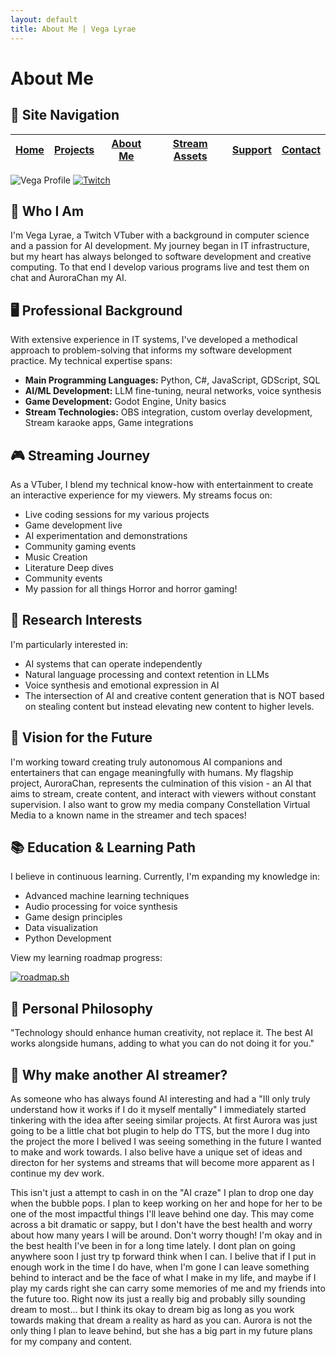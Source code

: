 ```yaml
---
layout: default
title: About Me | Vega Lyrae
---
```


# About Me

## 📑 Site Navigation

| [Home](README.md) | [Projects](projects.md) | [About Me](about.md) | [Stream Assets](stream-assets.md) | [Support](support.md) | [Contact](contact.md) |
|-------------------|-------------------------|----------------------|----------------------------------|------------------------|------------------------|

![Vega Profile](https://via.placeholder.com/800x400?text=Vega+Profile)
[![Twitch](https://img.shields.io/badge/Twitch-9146FF?style=for-the-badge&logo=twitch&logoColor=white)](https://twitch.tv/vegalyraebard)

## 👋 Who I Am

I'm Vega Lyrae, a Twitch VTuber with a background in computer science and a passion for AI development. My journey began in IT infrastructure, but my heart has always belonged to software development and creative computing. To that end I develop various programs live and test them on chat and AuroraChan my AI.

## 🖥️ Professional Background

With extensive experience in IT systems, I've developed a methodical approach to problem-solving that informs my software development practice. My technical expertise spans:

- **Main Programming Languages:** Python, C#, JavaScript, GDScript, SQL
- **AI/ML Development:** LLM fine-tuning, neural networks, voice synthesis
- **Game Development:** Godot Engine, Unity basics
- **Stream Technologies:** OBS integration, custom overlay development, Stream karaoke apps, Game integrations

## 🎮 Streaming Journey

As a VTuber, I blend my technical know-how with entertainment to create an interactive experience for my viewers. My streams focus on:

- Live coding sessions for my various projects
- Game development live
- AI experimentation and demonstrations
- Community gaming events
- Music Creation
- Literature Deep dives
- Community events
- My passion for all things Horror and horror gaming!

## 🔬 Research Interests

I'm particularly interested in:

- AI systems that can operate independently
- Natural language processing and context retention in LLMs
- Voice synthesis and emotional expression in AI
- The intersection of AI and creative content generation that is NOT based on stealing content but instead elevating new content to higher levels.

## 🌱 Vision for the Future

I'm working toward creating truly autonomous AI companions and entertainers that can engage meaningfully with humans. My flagship project, AuroraChan, represents the culmination of this vision - an AI that aims to stream, create content, and interact with viewers without constant supervision. I also want to grow my media company Constellation Virtual Media to a known name in the streamer and tech spaces!

## 📚 Education & Learning Path

I believe in continuous learning. Currently, I'm expanding my knowledge in:

- Advanced machine learning techniques
- Audio processing for voice synthesis
- Game design principles
- Data visualization
- Python Development

View my learning roadmap progress:

[![roadmap.sh](https://roadmap.sh/card/tall/67e4a5d2616abc6b0b69db0a?variant=dark&roadmaps=data-analyst%2Cgame-developer%2Cpython%2Cbackend)](https://roadmap.sh)

## 🎯 Personal Philosophy

"Technology should enhance human creativity, not replace it. The best AI works alongside humans, adding to what you can do not doing it for you."

## 🐉 Why make another AI streamer?

As someone who has always found AI interesting and had a "Ill only truly understand how it works if I do it myself mentally" I immediately started tinkering with the idea after seeing similar projects. At first Aurora was just going to be a little chat bot plugin to help do TTS, but the more I dug into the project the more I belived I was seeing something in the future I wanted to make and work towards. I also belive have a unique set of ideas and directon for her systems and streams that will become more apparent as I continue my dev work. 

This isn't just a attempt to cash in on the "AI craze" I plan to drop one day when the bubble pops. I plan to keep working on her and hope for her to be one of the most impactful things I'll leave behind one day. This may come across a bit dramatic or sappy, but I don't have the best health and worry about how many years I will be around. Don't worry though! I'm okay and in the best health I've been in for a long time lately. I dont plan on going anywhere soon I just try tp forward think when I can. I belive that if I put in enough work in the time I do have, when I'm gone I can leave something behind to interact and be the face of what I make in my life, and maybe if I play my cards right she can carry some memories of me and my friends into the future too. Right now its just a really big and probably silly sounding dream to most... but I think its okay to dream big as long as you work towards making that dream a reality as hard as you can. Aurora is not the only thing I plan to leave behind, but she has a big part in my future plans for my company and content.